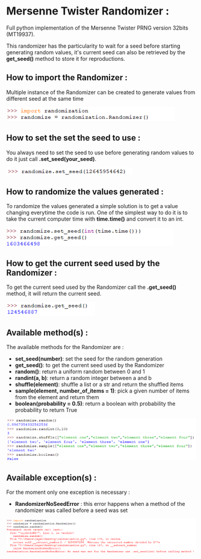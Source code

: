 # Mersenne Twister Randomizer :

Full python implementation of the Mersenne Twister PRNG version 32bits (MT19937).

This randomizer has the particularity to wait for a seed before starting generating random values,
it's current seed can also be retrieved by the __get_seed()__ method to store it for reproductions.

## How to import the Randomizer :

Multiple instance of the Randomizer can be created to generate values from different seed at the same time

![How to import the randomizer image](./pictures/how-to-import-it.png?raw=true "Importation of the Randomizer")

## How to set the set the seed to use :

You always need to set the seed to use before generating random values to do it just call __.set_seed(your_seed)__.

![How to set the seed to use image](./pictures/set_seed.png?raw=true "Set the seed to use")

## How to randomize the values generated :

To randomize the values generated a simple solution is to get a value changing everytime the code is run.
One of the simplest way to do it is to take the current computer time with __time.time()__ and convert it to an int.

![How to randomize the values image](./pictures/how-to-randomize-the-values.png?raw=true "Get the current time")

## How to get the current seed used by the Randomizer :

To get the current seed used by the Randomizer call the __.get_seed()__ method, it will return the current seed.

![How to get the current seed used image](./pictures/get_seed.png?raw=true "Get the current seed")

## Available method(s) :

The available methods for the Randomizer are :
   - __set_seed(number)__: set the seed for the random generation
   - __get_seed()__: to get the current seed used by the Randomizer
   - __random()__: return a uniform random between 0 and 1
   - __randint(a, b)__: return a random integer between a and b
   - __shuffle(element)__: shuffle a list or a str and return the shuffled items
   - __sample(element, number_of_items = 1)__: pick a given number of items from the element and return them
   - __boolean(probability = 0.5)__: return a boolean with probability the probability to return True

![Available method(s) image](./pictures/methods.png?raw=true "Methods available")

## Available exception(s) :

For the moment only one exception is necessary :
  - __RandomizerNoSeedError__ : this error happens when a method of the randomizer was called before a seed was set
  
![Available exception(s) image](./pictures/exceptions.png?raw=true "Exceptions available")
